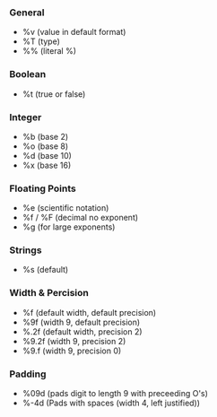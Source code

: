 ### General
* %v (value in default format)
* %T (type)
* %% (literal %)

### Boolean
* %t (true or false)

### Integer
* %b (base 2)
* %o (base 8)
* %d (base 10)
* %x (base 16)

### Floating Points
* %e (scientific notation)
* %f / %F (decimal no exponent)
* %g (for large exponents)

### Strings
* %s (default)
  ﻿

### Width & Percision
* %f (default width, default precision) 
* %9f (width 9, default precision)
* %.2f (default width, precision 2)
* %9.2f (width 9, precision 2)
* %9.f (width 9, precision 0)

### Padding
* %09d (pads digit to length 9 with preceeding O's) 
* %-4d (Pads with spaces (width 4, left justified))